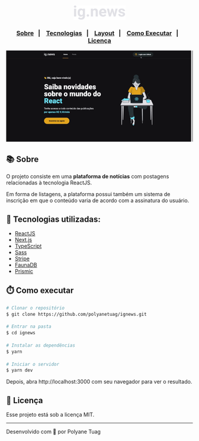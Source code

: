 <p align="center">
  <img width= '140' src="./public/images/logo.svg" />
</p>

<h3 align="center">  
  <p align="center">
    <a href="#-sobre">Sobre</a>&nbsp;&nbsp;&nbsp;|&nbsp;&nbsp;&nbsp;
    <a href="#-tecnologias">Tecnologias</a>&nbsp;&nbsp;&nbsp;|&nbsp;&nbsp;&nbsp;
    <a href="#-tecnologias">Layout</a>&nbsp;&nbsp;&nbsp;|&nbsp;&nbsp;&nbsp;
    <a href="#-como-executar">Como Executar</a>&nbsp;&nbsp;&nbsp;|&nbsp;&nbsp;&nbsp;
    <a href="#-licença">Licença</a>
  </p>
</h3>

<div align="center">
    <img width= '800' src="./public/images/aplication1.gif" /> 
</div>

## 📚 Sobre

O projeto consiste em uma **plataforma de notícias** com postagens relacionadas à tecnologia ReactJS.

Em forma de listagens, a plataforma possui também um sistema de inscrição em que o conteúdo varia de acordo com a assinatura do usuário.

## 🚀 Tecnologias utilizadas:

- [ReactJS](https://legacy.reactjs.org/)
- [Next.js](https://nextjs.org/)
- [TypeScript](https://www.typescriptlang.org/)
- [Sass](https://sass-lang.com/)
- [Stripe](https://www.npmjs.com/package/@stripe/react-stripe-js)
- [FaunaDB](https://docs.fauna.com/fauna/current/)
- [Prismic](https://prismic.io/)
  

## ⏱️ Como executar

```bash
# Clonar o repositório
$ git clone https://github.com/polyanetuag/ignews.git

# Entrar na pasta  
$ cd ignews

# Instalar as dependências
$ yarn 

# Iniciar o servidor
$ yarn dev
```

Depois, abra http://localhost:3000 com seu navegador para ver o resultado.

## 📝 Licença

Esse projeto está sob a licença MIT.

---
Desenvolvido com 💜 por Polyane Tuag
